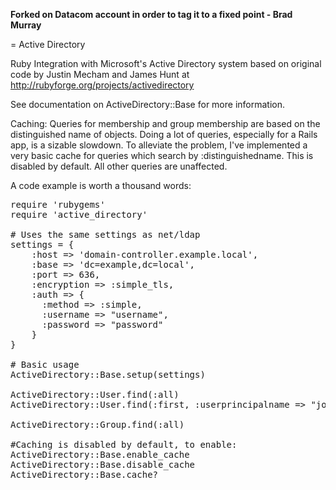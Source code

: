 **Forked on Datacom account in order to tag it to a fixed point - Brad Murray**

= Active Directory

Ruby Integration with Microsoft's Active Directory system based on original code by Justin Mecham and James Hunt at http://rubyforge.org/projects/activedirectory

See documentation on ActiveDirectory::Base for more information.

Caching:
Queries for membership and group membership are based on the distinguished name of objects.  Doing a lot of queries, especially for a Rails app, is a sizable slowdown.  To alleviate the problem, I've implemented a very basic cache for queries which search by :distinguishedname.  This is disabled by default.  All other queries are unaffected.


A code example is worth a thousand words:

<pre>
require 'rubygems'
require 'active_directory'

# Uses the same settings as net/ldap
settings = {
	:host => 'domain-controller.example.local',
	:base => 'dc=example,dc=local',
	:port => 636,
	:encryption => :simple_tls,
	:auth => {
	  :method => :simple,
	  :username => "username",
	  :password => "password"
	}
}

# Basic usage
ActiveDirectory::Base.setup(settings)

ActiveDirectory::User.find(:all)
ActiveDirectory::User.find(:first, :userprincipalname => "john.smith@domain.com")

ActiveDirectory::Group.find(:all)

#Caching is disabled by default, to enable:
ActiveDirectory::Base.enable_cache
ActiveDirectory::Base.disable_cache
ActiveDirectory::Base.cache?

</pre>

